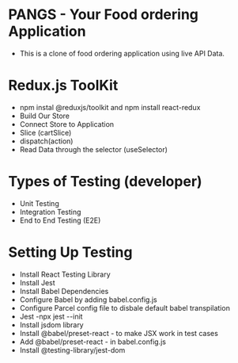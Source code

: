 # PANGS - Your Food ordering Application
  - This is a clone of food ordering application using live API Data.



# Redux.js ToolKit
  - npm instal @reduxjs/toolkit and npm install react-redux
  - Build Our Store
  - Connect Store to Application
  - Slice (cartSlice)
  - dispatch(action)
  - Read Data through the selector (useSelector)

# Types of Testing (developer)
  - Unit Testing
  - Integration Testing
  - End to End Testing (E2E)


# Setting Up Testing
  - Install React Testing Library
  - Install Jest
  - Install Babel Dependencies
  - Configure Babel by adding babel.config.js
  - Configure Parcel config file to disbale default babel transpilation
  - Jest -npx jest --init
  - Install jsdom library
  - Install @babel/preset-react - to make JSX work in test cases
  - Add @babel/preset-react - in babel.config.js
  - Install @testing-library/jest-dom

